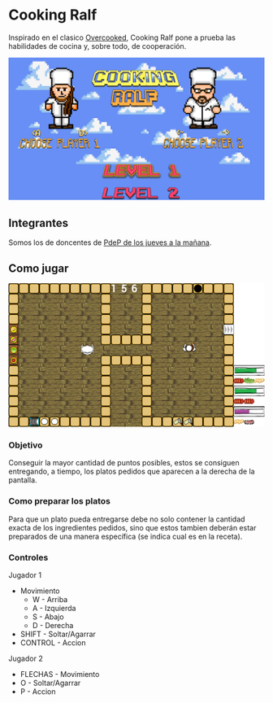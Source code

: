 # Cooking Ralf

Inspirado en el clasico [Overcooked](https://www.youtube.com/watch?v=Fo5CR7utRik), Cooking Ralf pone a prueba las habilidades de cocina y, sobre todo, de cooperación.

![Menu](screenshots/cr-menu.png?raw=true "Menu")



## Integrantes
Somos los de doncentes de [PdeP de los jueves a la mañana](http://www.pdep.com.ar/Cursos/cursadas-anteriores/2019/2019-man-jueves).

## Como jugar
![Nivel2](screenshots/cr-level2.png?raw=true "Nivel 2")

### Objetivo 
Conseguir la mayor cantidad de puntos posibles, estos se consiguen entregando, a tiempo, los platos pedidos que aparecen a la derecha de la pantalla.
### Como preparar los platos
Para que un plato pueda entregarse debe no solo contener la cantidad exacta de los ingredientes pedidos, sino que estos tambien deberán estar preparados de una manera específica (se indica cual es en la receta).
### Controles
Jugador 1
- Movimiento
  - W - Arriba
  - A - Izquierda
  - S - Abajo
  - D - Derecha
- SHIFT - Soltar/Agarrar
- CONTROL - Accion

Jugador 2
- FLECHAS - Movimiento
- O - Soltar/Agarrar
- P - Accion
